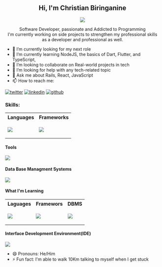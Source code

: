 
<h2 align = "center">Hi, I'm Christian Biringanine</h2>

<!-- ![giphy](https://user-images.githubusercontent.com/97100091/170823363-d93b0210-4645-4c26-99d7-14c301d023e7.gif) -->

<p align="center">
<img src="https://user-images.githubusercontent.com/97100091/170823363-d93b0210-4645-4c26-99d7-14c301d023e7.gif" />
</p>
<p align = "center">Software Developer, passionate and Addicted to Programming </br> I'm currently working on side projects to strengthen my professional skills as a developer and professional as well.</p>


- 🔭 I’m currently looking for my next role
- 🌱 I’m currently learning NodeJS, the basics of Dart, Flutter, and TypeScript,
- 👯 I’m looking to collaborate on  Real-world projects in tech
- 🤔 I’m looking for help with any tech-related topic
- 💬 Ask me about Rails, React, JavaScript
- 📫 How to reach me: 

<!-- display the social media buttons in your README -->

[![twitter](https://github.com/shikhar1020jais1/Git-Social/blob/master/Icons/Twitter.png (Twitter))][3]
[![linkedin](https://github.com/shikhar1020jais1/Git-Social/blob/master/Icons/LinkedIn.png (LinkedIn))][4]
[![github](https://github.com/shikhar1020jais1/Git-Social/blob/master/Icons/Github.png (Github))][5]

<!-- To Link your profile to the media buttons -->

[3]: https://www.twitter.com/@christianbirin4
[4]: https://www.linkedin.com/in/christian-biringanine
[5]: https://www.github.com/christianbiring1

 <h3>Skills:</h3>
 <table>
  <tr>
   <th>Languages</th>
   <th>Frameworks</th>
  </tr>
  <tr>
   <td>
    <p>
      <a href="https://skillicons.dev">
        <img src="https://skillicons.dev/icons?i=html,css,js,ruby" />
      </a>
    </p>
   </td>
   <td>
     <p>
       <a href="https://skillicons.dev">
         <img src="https://skillicons.dev/icons?i=rails,react,bootstrap,sass,tailwind&perline=3" />
       </a>
     </p>
   </td>
  </tr>
 </table>

<h4>Tools</h4>
<p>
  <a href="https://skillicons.dev">
    <img src="https://skillicons.dev/icons?i=redux,vite,webpack,git,babel,firebase,jest,postman&perline=6" />
  </a>
</p>
<h4>Data Base Managment Systems</h4>
<p>
  <a href="https://skillicons.dev">
    <img src="https://skillicons.dev/icons?i=postgres,mysql" />
  </a>
</p>

<h4>What I'm Learning</h4>
<table>
 <tr>
 <th>Laguages</th>
 <th>Framewors</th>
  <th>DBMS</th>
 </tr>
 <tr>
  <td>
    <p>
     <a href="https://skillicons.dev">
      <img src="https://skillicons.dev/icons?i=ts,nodejs,dart&perline=3" />
     </a>
    </p>
  </td>
  <td>
   <p>
     <a href="https://skillicons.dev">
      <img src="https://skillicons.dev/icons?i=express,flutter" />
     </a>
    </p>
  </td>
  <td>
   <p>
     <a href="https://skillicons.dev">
      <img src="https://skillicons.dev/icons?i=mongodb" />
     </a>
    </p>
  </td>
 </tr>
</table>

<h4>Interface Development Environment(IDE)</h4>
<p>
  <a href="https://skillicons.dev">
    <img src="https://skillicons.dev/icons?i=vscode" />
  </a>
</p>


- 😄 Pronouns: He/Him
- ⚡ Fun fact: I'm able to walk 10Km talking to myself when I get stuck

